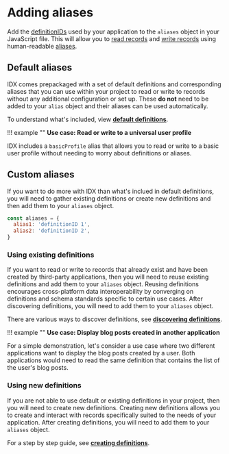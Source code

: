 # Adding aliases

Add the [definitionIDs](../learn/glossary.md#definitionid) used by your application to the `aliases` object in your JavaScript file. This will allow you to [read records](reading.md) and [write records](writing.md) using human-readable [aliases](../learn/glossary.md#alias).

## **Default aliases**

IDX comes prepackaged with a set of default definitions and corresponding aliases that you can use within your project to read or write to records without any additional configuration or set up. These **do not** need to be added to your `alias` object and their aliases can be used automatically.

To understand what's included, view [**default definitions**](../guides/definitions/default.md).

!!! example ""
**Use case: Read or write to a universal user profile**

IDX includes a `basicProfile` alias that allows you to read or write to a basic user profile without needing to worry about definitions or aliases.

## **Custom aliases**

If you want to do more with IDX than what's inclued in default definitions, you will need to gather existing definitions or create new definitions and then add them to your `aliases` object.

```js
const aliases = {
  alias1: 'definitionID 1',
  alias2: 'definitionID 2',
}
```

### Using existing definitions

If you want to read or write to records that already exist and have been created by third-party applications, then you will need to reuse existing definitions and add them to your `aliases` object. Reusing definitions encourages cross-platform data interoperability by converging on definitions and schema standards specific to certain use cases. After discovering definitions, you will need to add them to your `aliases` object.

There are various ways to discover definitions, see [**discovering definitions**](../guides/definitions/discovering.md).

!!! example ""
**Use case: Display blog posts created in another application**

For a simple demonstration, let's consider a use case where two different applications want to display the blog posts created by a user. Both applications would need to read the same definition that contains the list of the user's blog posts.

### Using new definitions

If you are not able to use default or existing definitions in your project, then you will need to create new definitions. Creating new definitions allows you to create and interact with records specifically suited to the needs of your application. After creating definitions, you will need to add them to your `aliases` object.

For a step by step guide, see [**creating definitions**](../guides/definitions/creating.md).
